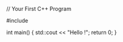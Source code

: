 // Your First C++ Program

#include <iostream>

int main() {
    std::cout << "Hello !";
    return 0;
}
